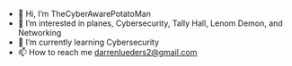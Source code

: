 - 👋 Hi, I’m TheCyberAwarePotatoMan
- 👀 I’m interested in planes, Cybersecurity, Tally Hall, Lenom Demon, and Networking
- 🌱 I’m currently learning Cybersecurity
- 📫 How to reach me darrenlueders2@gmail.com

<!---
darren7125265/darren7125265 is a ✨ special ✨ repository because its `README.md` (this file) appears on your GitHub profile.
You can click the Preview link to take a look at your changes.
--->
